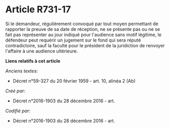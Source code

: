 # Article R731-17

Si le demandeur, régulièrement convoqué par tout moyen permettant de rapporter la preuve de sa date de réception, ne se
présente pas ou ne se fait pas représenter au jour indiqué pour l'audience sans motif légitime, le défendeur peut requérir un
jugement sur le fond qui sera réputé contradictoire, sauf la faculté pour le président de la juridiction de renvoyer
l'affaire à une audience ultérieure.

**Liens relatifs à cet article**

_Anciens textes_:

  - Décret n°59-327 du 20 février 1959 - art. 10, alinéa 2 (Ab)

_Créé par_:

  - Décret n°2016-1903 du 28 décembre 2016 - art.

_Codifié par_:

  - Décret n°2016-1903 du 28 décembre 2016 - art.
